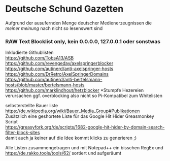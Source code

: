 # Deutsche Schund Gazetten
Aufgrund der ausufernden Menge deutscher Medienerzeugnissen die *meiner meinung* nach nicht so lesenswert sind

### RAW Text Blocklist only, kein 0.0.0.0,  127.0.0.1 oder sonstwas 

Inkludierte Githublisten  
https://github.com/TobsA13/ASB  
https://github.com/revengeday/axelspringerblocker  
https://github.com/autinerd/anti-axelspringer-hosts  
https://github.com/DrRetro/AxelSpringerDomains  
https://github.com/autinerd/anti-bertelsmann-hosts/blob/master/bertelsmann-hosts  
https://github.com/marklindhout/hetzblocker   *Stumpfe Hezereien verursachen ggf. overblocking also nicht so Pi-Kompatibel zum Whitelisten  

selbsterstellte Bauer liste https://de.wikipedia.org/wiki/Bauer_Media_Group#Publikationen  
Zusätzlich eine geshortete Liste für das Google Hit Hider Greasmonkey Script  
https://greasyfork.org/de/scripts/1682-google-hit-hider-by-domain-search-filter-block-sites  
damit auch ja keiner auf die Idee kommt klicks zu generieren ;)    
  
Alle Listen zusammengetragen und mit Notepad++ ein bisschen RegEx und https://de.rakko.tools/tools/62/ sortiert und aufgeräumt  

